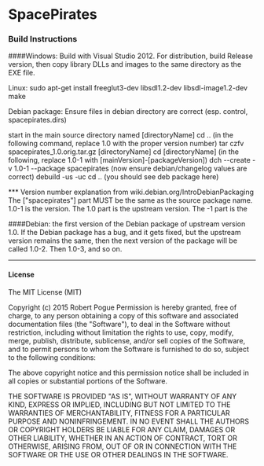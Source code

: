 # SpacePirates

### Build Instructions
####Windows:
  Build with Visual Studio 2012. For distribution, build Release version, then copy library DLLs and images to
  the same directory as the EXE file.

Linux:
  sudo apt-get install freeglut3-dev libsdl1.2-dev libsdl-image1.2-dev
  make

Debian package:
  Ensure files in debian directory are correct (esp. control, spacepirates.dirs)

 start in the main source directory named [directoryName]
  cd ..
  (in the following command, replace 1.0 with the proper version number)
  tar czfv spacepirates_1.0.orig.tar.gz [directoryName]
  cd [directoryName]
  (in the following, replace 1.0-1 with [mainVersion]-[packageVersion])
  dch --create -v 1.0-1 --package spacepirates
  (now ensure debian/changelog values are correct)
  debuild -us -uc
  cd ..
  (you should see deb package here)

  *** Version number explanation from wiki.debian.org/IntroDebianPackaging
    The ["spacepirates"] part MUST be the same as the source package name. 1.0-1
 is the version. The 1.0 part is the upstream version. The -1 part is the 
  
####Debian: the first version of the Debian package of upstream version
    1.0. If the Debian package has a bug, and it gets fixed, but the upstream 
    version remains the same, then the next version of the package will be 
    called 1.0-2. Then 1.0-3, and so on.
 ***

#### License
The MIT License (MIT)

Copyright (c) 2015 Robert Pogue Permission is hereby granted, free of charge, to any person obtaining a copy
of this software and associated documentation files (the "Software"), to deal
in the Software without restriction, including without limitation the rights
to use, copy, modify, merge, publish, distribute, sublicense, and/or sell
copies of the Software, and to permit persons to whom the Software is
furnished to do so, subject to the following conditions:

The above copyright notice and this permission notice shall be included in all
copies or substantial portions of the Software.

THE SOFTWARE IS PROVIDED "AS IS", WITHOUT WARRANTY OF ANY KIND, EXPRESS OR
IMPLIED, INCLUDING BUT NOT LIMITED TO THE WARRANTIES OF MERCHANTABILITY,
FITNESS FOR A PARTICULAR PURPOSE AND NONINFRINGEMENT. IN NO EVENT SHALL THE
AUTHORS OR COPYRIGHT HOLDERS BE LIABLE FOR ANY CLAIM, DAMAGES OR OTHER
LIABILITY, WHETHER IN AN ACTION OF CONTRACT, TORT OR OTHERWISE, ARISING FROM,
OUT OF OR IN CONNECTION WITH THE SOFTWARE OR THE USE OR OTHER DEALINGS IN THE
SOFTWARE.

